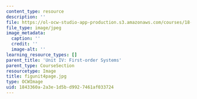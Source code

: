 ```yaml
---
content_type: resource
description: ''
file: https://ol-ocw-studio-app-production.s3.amazonaws.com/courses/18-03sc-differential-equations-fall-2011/1843360a2a3e1d5bd9927461af033724_figunit4page.jpg
file_type: image/jpeg
image_metadata:
  caption: ''
  credit: ''
  image-alt: ''
learning_resource_types: []
parent_title: 'Unit IV: First-order Systems'
parent_type: CourseSection
resourcetype: Image
title: figunit4page.jpg
type: OCWImage
uid: 1843360a-2a3e-1d5b-d992-7461af033724
---
```

